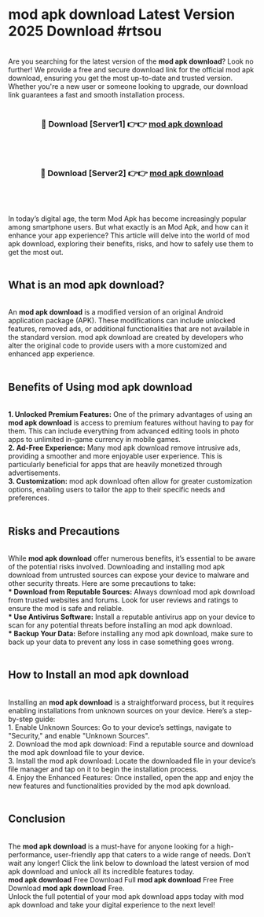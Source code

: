 # mod apk download Latest Version 2025 Download #rtsou<br>
<br>
Are you searching for the latest version of the <strong>mod apk download</strong>? Look no further! We provide a free and secure download link for the official mod apk download, ensuring you get the most up-to-date and trusted version. Whether you're a new user or someone looking to upgrade, our download link guarantees a fast and smooth installation process.
<br>
<br>
<div align="center">
<h3>🔴 Download [Server1] 👉👉 <a href="https://modyolo.store/mod_apk_download">mod apk download</a></h3><br>
<br>
<h3>🔴 Download [Server2] 👉👉 <a href="https://modyolo.store/=mod_apk_download">mod apk download</a></h3><br>
</div>
<br>
<br>
In today’s digital age, the term Mod Apk has become increasingly popular among smartphone users. But what exactly is an Mod Apk, and how can it enhance your app experience? This article will delve into the world of mod apk download, exploring their benefits, risks, and how to safely use them to get the most out.
<br>
<br>
<h2>What is an mod apk download?</h2>
<br>
An <strong>mod apk download</strong> is a modified version of an original Android application package (APK). These modifications can include unlocked features, removed ads, or additional functionalities that are not available in the standard version. mod apk download are created by developers who alter the original code to provide users with a more customized and enhanced app experience.
<br>
<br>
<h2>Benefits of Using mod apk download</h2>
<br>
<strong> 1. Unlocked Premium Features:</strong> One of the primary advantages of using an <strong>mod apk download</strong> is access to premium features without having to pay for them. This can include everything from advanced editing tools in photo apps to unlimited in-game currency in mobile games.
<br>
<strong> 2. Ad-Free Experience:</strong> Many mod apk download remove intrusive ads, providing a smoother and more enjoyable user experience. This is particularly beneficial for apps that are heavily monetized through advertisements.
<br>
<strong> 3. Customization:</strong> mod apk download often allow for greater customization options, enabling users to tailor the app to their specific needs and preferences.
<br>
<br>
<h2>Risks and Precautions</h2>
<br>
While <strong>mod apk download</strong> offer numerous benefits, it’s essential to be aware of the potential risks involved. Downloading and installing mod apk download from untrusted sources can expose your device to malware and other security threats. Here are some precautions to take:
<br>
<strong> * Download from Reputable Sources:</strong> Always download mod apk download from trusted websites and forums. Look for user reviews and ratings to ensure the mod is safe and reliable.
<br>
<strong> * Use Antivirus Software:</strong> Install a reputable antivirus app on your device to scan for any potential threats before installing an mod apk download.
<br>
<strong> * Backup Your Data:</strong> Before installing any mod apk download, make sure to back up your data to prevent any loss in case something goes wrong.
<br>
<br>
<h2>How to Install an mod apk download</h2>
<br>
Installing an <strong>mod apk download</strong> is a straightforward process, but it requires enabling installations from unknown sources on your device. Here’s a step-by-step guide:
<br>
 1. Enable Unknown Sources: Go to your device’s settings, navigate to "Security," and enable "Unknown Sources".
<br>
 2. Download the mod apk download: Find a reputable source and download the mod apk download file to your device.
<br>
 3. Install the mod apk download: Locate the downloaded file in your device’s file manager and tap on it to begin the installation process.
<br>
 4. Enjoy the Enhanced Features: Once installed, open the app and enjoy the new features and functionalities provided by the mod apk download.
<br>
<br>
<h2><strong>Conclusion</strong></h2>
<br>
The <strong>mod apk download</strong> is a must-have for anyone looking for a high-performance, user-friendly app that caters to a wide range of needs. Don’t wait any longer! Click the link below to download the latest version of mod apk download and unlock all its incredible features today.
<br>
<strong>mod apk download</strong> Free Download Full <strong>mod apk download</strong> Free Free Download <strong>mod apk download</strong> Free.
<br>
Unlock the full potential of your mod apk download apps today with mod apk download and take your digital experience to the next level!

